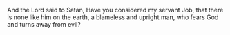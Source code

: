 And the Lord said to Satan, Have you considered my servant Job, that there is none like him on the earth, a blameless and upright man, who fears God and turns away from evil?
